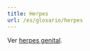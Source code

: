 ```yaml
---
title: Herpes
url: /es/glosario/herpes
---
```


Ver [herpes genital](../../infecciones-transmision-sexual-its/herpes-genital/).